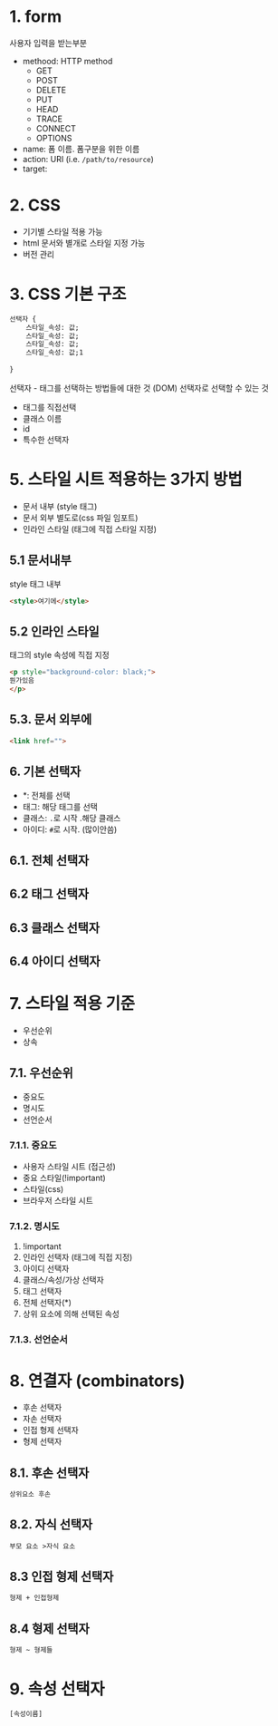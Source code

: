 # 1. form

사용자 입력을 받는부분

- methood: HTTP method
   - GET
   - POST
   - DELETE
   - PUT
   - HEAD
   - TRACE
   - CONNECT
   - OPTIONS
- name: 폼 이름. 폼구분을 위한 이름
- action: URI (i.e. `/path/to/resource`)
- target:

# 2. CSS

- 기기별 스타일 적용 가능
- html 문서와 별개로 스타일 지정 가능
- 버전 관리

# 3. CSS 기본 구조

```html
선택자 {
    스타일_속성: 값;
    스타일_속성: 값;
    스타일_속성: 값;
    스타일_속성: 값;1
    
}
```

선택자 - 태그를 선택하는 방법들에 대한 것 (DOM)
선택자로 선택할 수 있는 것
- 태그를 직접선택
- 클래스 이름
- id
- 특수한 선택자

# 5. 스타일 시트 적용하는 3가지 방법

- 문서 내부 (style 태그)
- 문서 외부 별도로(css 파일 임포트)
- 인라인 스타일 (태그에 직접 스타일 지정)

## 5.1 문서내부

style 태그 내부

```html
<style>여기에</style>
```

## 5.2 인라인 스타일

태그의 style 속성에 직접 지정

```html
<p style="background-color: black;">
뭔가있음
</p>
```

## 5.3. 문서 외부에

```html
<link href=""> 
```

## 6. 기본 선택자

- *: 전체를 선택
- 태그: 해당 태그를 선택
-  클래스: `.`로 시작 .해당 클래스 
-  아이디: `#`로 시작. (많이안씀)
  
  ## 6.1. 전체 선택자
  ## 6.2 태그 선택자
  ## 6.3 클래스 선택자
  ## 6.4 아이디 선택자

  # 7. 스타일 적용 기준

  - 우선순위
  - 상속

## 7.1. 우선순위

- 중요도
- 명시도
- 선언순서

### 7.1.1. 중요도

- 사용자 스타일 시트 (접근성)
- 중요 스타일(!important)
- 스타일(css)
- 브라우저 스타일 시트
  
### 7.1.2. 명시도

1. !important
2. 인라인 선택자 (태그에 직접 지정)
3. 아이디 선택자
4. 클래스/속성/가상 선택자
5. 태그 선택자
6. 전체 선택자(*)
7. 상위 요소에 의해 선택된 속성

### 7.1.3. 선언순서


# 8. 연결자 (combinators)

- 후손 선택자
- 자손 선택자
- 인접 형제 선택자
- 형제 선택자

## 8.1. 후손 선택자

```html
상위요소 후손

```

## 8.2. 자식 선택자
```html
부모 요소 >자식 요소
```

## 8.3 인접 형제 선택자

```html
형제 + 인접형제
```

## 8.4 형제 선택자

```html
형제 ~ 형제들
```

# 9. 속성 선택자

```html
[속성이름]
```

   